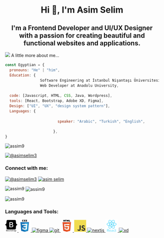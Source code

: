 <h1 align="center">Hi 👋, I'm Asim Selim</h1>
<h2 align="center">I'm a Frontend Developer and UI/UX Designer with a passion for creating beautiful and functional websites and applications.</h2>


<img src="https://media.giphy.com/media/WUlplcMpOCEmTGBtBW/giphy.gif"  width="50"> A little more about me... 
```javascript
const Egyptian = {
  pronouns: "He" | "him",
  Education: {
                Software Engineering at İstanbul Nişantaşı Üniversitesi,
                Web Developer at Anadolu University,
                
  code: [Javascript, HTML, CSS, Java, Wordpress],
  tools: [React, Bootstrap, Adobe XD, Figma],
  Design: ["UI", "UX", "design system pattern"],
  Languages: {
                        
                        speaker: "Arabic", "Turkish", "English",
                        
                      },
}
```
<p align="left"> <img src="https://komarev.com/ghpvc/?username=assim9&label=Profile%20views&color=0e75b6&style=flat" alt="assim9" /> </p>

<p align="left"> <a href="https://twitter.com/@asimselim3" target="blank"><img src="https://img.shields.io/twitter/follow/@asimselim3?logo=twitter&style=for-the-badge" alt="@asimselim3" /></a> </p>

<h3 align="left">Connect with me:</h3>
<p align="left">
<a href="https://twitter.com/@asimselim3" target="blank"><img align="center" src="https://raw.githubusercontent.com/rahuldkjain/github-profile-readme-generator/master/src/images/icons/Social/twitter.svg" alt="@asimselim3" height="30" width="40" /></a>
<a href="https://linkedin.com/in/asim selim" target="blank"><img align="center" src="https://raw.githubusercontent.com/rahuldkjain/github-profile-readme-generator/master/src/images/icons/Social/linked-in-alt.svg" alt="asim selim" height="30" width="40" /></a>

<p><img align="left" src="https://github-readme-stats.vercel.app/api/top-langs?username=assim9&show_icons=true&locale=en&layout=compact" alt="assim9" /></p>

<p>&nbsp;<img align="center" src="https://github-readme-stats.vercel.app/api?username=assim9&show_icons=true&locale=en" alt="assim9" /></p>

<p><img align="center" src="https://github-readme-streak-stats.herokuapp.com/?user=assim9&" alt="assim9" /></p>

</p>

<h3 align="left">Languages and Tools:</h3>
<p align="left"> <a href="https://getbootstrap.com" target="_blank" rel="noreferrer"> <img src="https://raw.githubusercontent.com/devicons/devicon/master/icons/bootstrap/bootstrap-plain-wordmark.svg" alt="bootstrap" width="40" height="40"/> </a> <a href="https://www.w3schools.com/css/" target="_blank" rel="noreferrer"> <img src="https://raw.githubusercontent.com/devicons/devicon/master/icons/css3/css3-original-wordmark.svg" alt="css3" width="40" height="40"/> </a> <a href="https://www.figma.com/" target="_blank" rel="noreferrer"> <img src="https://www.vectorlogo.zone/logos/figma/figma-icon.svg" alt="figma" width="40" height="40"/> </a> <a href="https://git-scm.com/" target="_blank" rel="noreferrer"> <img src="https://www.vectorlogo.zone/logos/git-scm/git-scm-icon.svg" alt="git" width="40" height="40"/> </a> <a href="https://www.w3.org/html/" target="_blank" rel="noreferrer"> <img src="https://raw.githubusercontent.com/devicons/devicon/master/icons/html5/html5-original-wordmark.svg" alt="html5" width="40" height="40"/> </a> <a href="https://developer.mozilla.org/en-US/docs/Web/JavaScript" target="_blank" rel="noreferrer"> <img src="https://raw.githubusercontent.com/devicons/devicon/master/icons/javascript/javascript-original.svg" alt="javascript" width="40" height="40"/> </a> <a href="https://nextjs.org/" target="_blank" rel="noreferrer"> <img src="https://cdn.worldvectorlogo.com/logos/nextjs-2.svg" alt="nextjs" width="40" height="40"/> </a> <a href="https://reactjs.org/" target="_blank" rel="noreferrer"> <img src="https://raw.githubusercontent.com/devicons/devicon/master/icons/react/react-original-wordmark.svg" alt="react" width="40" height="40"/> </a> <a href="https://www.adobe.com/products/xd.html" target="_blank" rel="noreferrer"> <img src="https://cdn.worldvectorlogo.com/logos/adobe-xd.svg" alt="xd" width="40" height="40"/> </a> </p>
